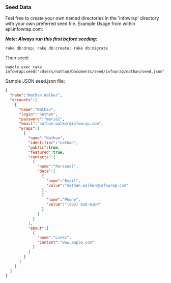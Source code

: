 ### Seed Data

Feel free to create your own named directories in the 'infowrap' directory with your own preferred seed file.
Example Usage from within api.infowrap.com:

***Note: Always run this first before seeding:***

```
rake db:drop; rake db:create; rake db:migrate
```

Then seed:

```
bundle exec rake infowrap:seed['/Users/nathan/Documents/seed/infowrap/nathan/seed.json',true]
```

Sample JSON seed.json file:

```json
{
  "name":"Nathan Walker",
  "accounts":[
    {
      "name":"Nathan",
      "login":"nathan",
      "password":"mario1",
      "email":"nathan.walker@infowrap.com",
      "wraps":[
        {
          "name":"Nathan",
          "identifier":"nathan",
          "public":true,
          "featured":true,
          "contacts":[
            {
              "name":"Personal",
              "data":[
                {
                  "name":"Email",
                  "value":"nathan.walker@infowrap.com"
                },
                {
                  "name":"Phone",
                  "value":"(503) 810-6104"
                }
              ]
            }
          ],
          "about":[
            {
              "name":"Links",
              "content":"www.apple.com"
            }
          ]
        }
      ]
    }
  ]
}
```
